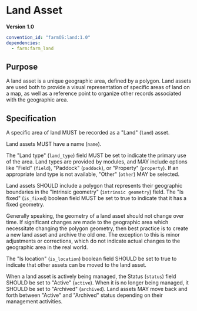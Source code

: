 # Land Asset

**Version 1.0**

```yml
convention_id: "farmOS:land:1.0"
dependencies:
  - farm:farm_land
```

## Purpose

A land asset is a unique geographic area, defined by a polygon. Land assets
are used both to provide a visual representation of specific areas of land on a
map, as well as a reference point to organize other records associated with the
geographic area.

## Specification

A specific area of land MUST be recorded as a "Land" (`land`) asset.

Land assets MUST have a name (`name`).

The "Land type" (`land_type`) field MUST be set to indicate the primary use of
the area. Land types are provided by modules, and MAY include options like
"Field" (`field`), "Paddock" (`paddock`), or "Property" (`property`). If an
appropriate land type is not available, "Other" (`other`) MAY be selected.

Land assets SHOULD include a polygon that represents their geographic boundaries
in the "Intrinsic geometry" (`intrinsic geometry`) field. The "Is fixed"
(`is_fixed`) boolean field MUST be set to true to indicate that it has a fixed
geometry.

Generally speaking, the geometry of a land asset should not change over time. If
significant changes are made to the geographic area which necessitate changing
the polygon geometry, then best practice is to create a new land asset and
archive the old one. The exception to this is minor adjustments or corrections,
which do not indicate actual changes to the geographic area in the real world.

The "Is location" (`is_location`) boolean field SHOULD be set to true to
indicate that other assets can be moved to the land asset.

When a land asset is actively being managed, the Status (`status`) field SHOULD
be set to "Active" (`active`). When it is no longer being managed, it SHOULD be
set to "Archived" (`archived`). Land assets MAY move back and forth between
"Active" and "Archived" status depending on their management activities.
